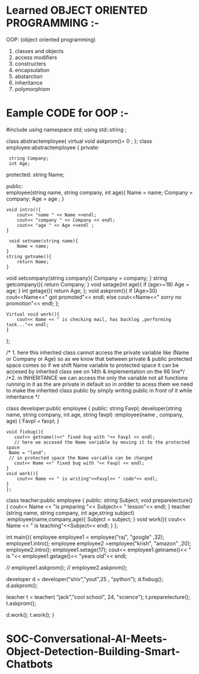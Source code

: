 # Learned OBJECT ORIENTED PROGRAMMING :-
OOP: (object oriented programming)
1. classes and objects
2. access modifiers
3. constructers
4. encapsulation
5. abstarction
6. inheritance
7. polymorphism
# Eample CODE for OOP :-
#include <iostream>
using namespace std;
using std::string ;

class abstractemployee{
   virtual void askprom()= 0 ;
};
class employee:abstractemployee {
 private:

     string Company;
     int Age;
 
 protected: 
    string Name;

 public:  
    employee(string name, string company, int age){
        Name = name;
        Company = company;
        Age = age ;
    }

    void intro(){
        cout<< "name " << Name <<endl;
        cout<< "company " << Company << endl;
        cout<< "age " << Age <<endl ;
    }
    
     void setname(string name){
        Name = name;
    }
    string getname(){
        return Name;
    }
  void setcompany(string company){
        Company = company;
    }
    string getcompany(){
        return Company;
    }
    void setage(int age){
        if (age>=18)
        Age = age;
    }
    int getage(){
        return Age;
    };
     void askprom(){
        if (Age>30)
        cout<<Name<<" got promoted"<< endl;
        else 
        cout<<Name<<" sorry no promotion"<< endl; 
        };

    Virtual void work(){
        cout<< Name << " is checking mail, has backlog ,performing task..."<< endl;
    }    
    
};

/* 1. here this inherited class cannot access the private variable like (Name or Company or Age) so as we know 
 that between private & public protected space comes so if we shift Name variable to protected space it 
 can be accesed by inherited class see on 14th & implementation on the 66 line*/
/*2. in INHERITANCE we can access the only the variable not all functions running in it as the are private 
in default so in ordder to acess them we need to make the inherited class public by simply writing public in 
front of it while inheritance */

class developer:public employee {
public:
    string Favpl;
    developer(string name, string company, int age, string favpl)
    :employee(name , company, age)
    {
        Favpl = favpl; }
    
    void fixbug(){
       cout<< getname()<<" fixed bug with "<< Favpl << endl; 
       // here we accesed the Name variable by moving it to the protected space
     Name = "land";
     // in protected space the Name variable can be changed
       cout<< Name <<" fixed bug with "<< Favpl << endl; 
    }
    void work(){
        cout<< Name << " is writing"<<Favpl<< " code"<< endl;
    }
    };

class teacher:public employee {
  public:
    string Subject;
    void preparelecture(){
        cout<< Name << "is preparing "<< Subject<< " lesson"<< endl;
    }
    teacher (string name, string company, int age,string subject)
    :employee(name,company,age){
        Subject = subject;
    }
     void work(){
        cout<< Name << " is teaching"<<Subject<< endl;
    }
};


int main(){
    employee employee1 = employee("raj", "google" ,32);
    employee1.intro();
    employee employee2 =employee("krish", "amazon" ,20);
    employee2.intro();
    employee1.setage(17);
    cout<< employee1.getname()<< " is "<< employee1.getage()<< "years old"<< endl;
 
  //  employee1.askprom();
  //  employee2.askprom();
   
   developer d = developer("shiv","yout",25 , "python");
    d.fixbug();
    d.askprom();

 teacher t = teacher( "jack","cool school", 24, "science");
 t.preparelecture();
 t.askprom();

 d.work();
 t.work();
}
# SOC-Conversational-AI-Meets-Object-Detection-Building-Smart-Chatbots
